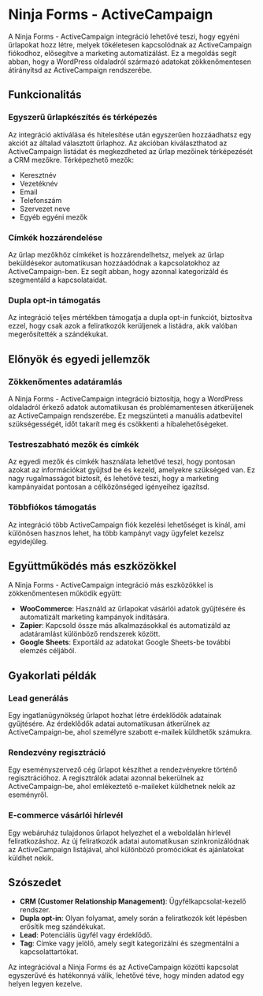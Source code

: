 # Ninja Forms - ActiveCampaign

A Ninja Forms - ActiveCampaign integráció lehetővé teszi, hogy egyéni űrlapokat hozz létre, melyek tökéletesen kapcsolódnak az ActiveCampaign fiókodhoz, elősegítve a marketing automatizálást. Ez a megoldás segít abban, hogy a WordPress oldaladról származó adatokat zökkenőmentesen átirányítsd az ActiveCampaign rendszerébe.

## Funkcionalitás

### Egyszerű űrlapkészítés és térképezés

Az integráció aktiválása és hitelesítése után egyszerűen hozzáadhatsz egy akciót az általad választott űrlaphoz. Az akcióban kiválaszthatod az ActiveCampaign listádat és megkezdheted az űrlap mezőinek térképezését a CRM mezőkre. Térképezhető mezők:

- Keresztnév
- Vezetéknév
- Email
- Telefonszám
- Szervezet neve
- Egyéb egyéni mezők

### Címkék hozzárendelése

Az űrlap mezőkhöz címkéket is hozzárendelhetsz, melyek az űrlap beküldésekor automatikusan hozzáadódnak a kapcsolatokhoz az ActiveCampaign-ben. Ez segít abban, hogy azonnal kategorizáld és szegmentáld a kapcsolataidat.

### Dupla opt-in támogatás

Az integráció teljes mértékben támogatja a dupla opt-in funkciót, biztosítva ezzel, hogy csak azok a feliratkozók kerüljenek a listádra, akik valóban megerősítették a szándékukat.

## Előnyök és egyedi jellemzők

### Zökkenőmentes adatáramlás

A Ninja Forms - ActiveCampaign integráció biztosítja, hogy a WordPress oldaladról érkező adatok automatikusan és problémamentesen átkerüljenek az ActiveCampaign rendszerébe. Ez megszünteti a manuális adatbevitel szükségességét, időt takarít meg és csökkenti a hibalehetőségeket.

### Testreszabható mezők és címkék

Az egyedi mezők és címkék használata lehetővé teszi, hogy pontosan azokat az információkat gyűjtsd be és kezeld, amelyekre szükséged van. Ez nagy rugalmasságot biztosít, és lehetővé teszi, hogy a marketing kampányaidat pontosan a célközönséged igényeihez igazítsd.

### Többfiókos támogatás

Az integráció több ActiveCampaign fiók kezelési lehetőséget is kínál, ami különösen hasznos lehet, ha több kampányt vagy ügyfelet kezelsz egyidejűleg.

## Együttműködés más eszközökkel

A Ninja Forms - ActiveCampaign integráció más eszközökkel is zökkenőmentesen működik együtt:

- **WooCommerce**: Használd az űrlapokat vásárlói adatok gyűjtésére és automatizált marketing kampányok indítására.
- **Zapier**: Kapcsold össze más alkalmazásokkal és automatizáld az adatáramlást különböző rendszerek között.
- **Google Sheets**: Exportáld az adatokat Google Sheets-be további elemzés céljából.

## Gyakorlati példák

### Lead generálás

Egy ingatlanügynökség űrlapot hozhat létre érdeklődők adatainak gyűjtésére. Az érdeklődők adatai automatikusan átkerülnek az ActiveCampaign-be, ahol személyre szabott e-mailek küldhetők számukra.

### Rendezvény regisztráció

Egy eseményszervező cég űrlapot készíthet a rendezvényekre történő regisztrációhoz. A regisztrálók adatai azonnal bekerülnek az ActiveCampaign-be, ahol emlékeztető e-maileket küldhetnek nekik az eseményről.

### E-commerce vásárlói hírlevél

Egy webáruház tulajdonos űrlapot helyezhet el a weboldalán hírlevél feliratkozáshoz. Az új feliratkozók adatai automatikusan szinkronizálódnak az ActiveCampaign listájával, ahol különböző promóciókat és ajánlatokat küldhet nekik.

## Szószedet

- **CRM (Customer Relationship Management)**: Ügyfélkapcsolat-kezelő rendszer.
- **Dupla opt-in**: Olyan folyamat, amely során a feliratkozók két lépésben erősítik meg szándékukat.
- **Lead**: Potenciális ügyfél vagy érdeklődő.
- **Tag**: Címke vagy jelölő, amely segít kategorizálni és szegmentálni a kapcsolattartókat.

Az integrációval a Ninja Forms és az ActiveCampaign közötti kapcsolat egyszerűvé és hatékonnyá válik, lehetővé téve, hogy minden adatod egy helyen legyen kezelve.